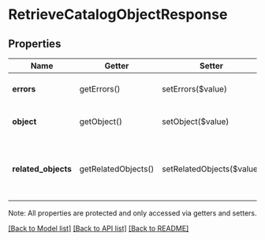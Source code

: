 # RetrieveCatalogObjectResponse

## Properties
Name | Getter | Setter | Type | Description | Notes
------------ | ------------- | ------------- | ------------- | ------------- | -------------
**errors** | getErrors() | setErrors($value) | [**\SquareConnect\Model\Error[]**](Error.md) | The set of [Error](#type-error)s encountered. | [optional] 
**object** | getObject() | setObject($value) | [**\SquareConnect\Model\CatalogObject**](CatalogObject.md) | The [CatalogObject](#type-catalogobject)s returned. | [optional] 
**related_objects** | getRelatedObjects() | setRelatedObjects($value) | [**\SquareConnect\Model\CatalogObject[]**](CatalogObject.md) | A list of [CatalogObject](#type-catalogobject)s referenced by the object in the &#x60;object&#x60; field. | [optional] 

Note: All properties are protected and only accessed via getters and setters.

[[Back to Model list]](../README.md#documentation-for-models) [[Back to API list]](../README.md#documentation-for-api-endpoints) [[Back to README]](../README.md)

